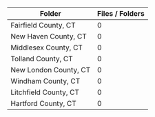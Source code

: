 | Folder                |   Files / Folders |
|-----------------------|-------------------|
| Fairfield County, CT  |                 0 |
| New Haven County, CT  |                 0 |
| Middlesex County, CT  |                 0 |
| Tolland County, CT    |                 0 |
| New London County, CT |                 0 |
| Windham County, CT    |                 0 |
| Litchfield County, CT |                 0 |
| Hartford County, CT   |                 0 |